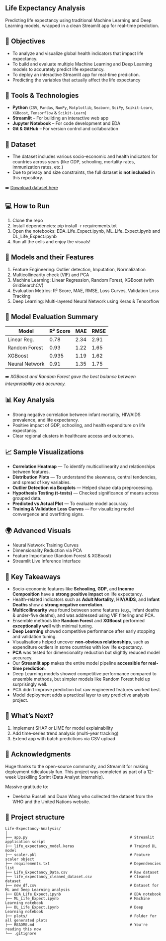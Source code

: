 ## Life Expectancy Analysis 

Predicting life expectancy using traditional Machine Learning and Deep Learning models, wrapped in a clean Streamlit app for real-time prediction. 

## 🧠 Objectives

- To analyze and visualize global health indicators that impact life expectancy.
- To build and evaluate multiple Machine Learning and Deep Learning models to accurately predict life expectancy.
- To deploy an interactive Streamlit app for real-time prediction.
- Predicting the variables that actually affect the life expectancy

## 🔧 Tools & Technologies

- **Python** (`CSV`, `Pandas`, `NumPy`, `Matplotlib`, `Seaborn`, `SciPy`, `Scikit-Learn`, `XGBoost`, `Tensorflow` & `Scikit-Learn`)
- **Streamlit** – For building an interactive web app  
- **Jupyter Notebook** – For code development and EDA  
- **Git & GitHub** – For version control and collaboration 

## 📂 Dataset

- The dataset includes various socio-economic and health indicators for countries across years (like GDP, schooling, mortality rates, immunization rates, etc.)
- Due to privacy and size constraints, the full dataset is **not included** in this repository.

➡️ [Download dataset here](https://www.kaggle.com/datasets/nailasrivastava/life-expectancy-analysis)

## 💻 How to Run

1. Clone the repo  
2. Install dependencies: pip install -r requirements.txt  
3. Open the notebooks: EDA_Life_Expect.ipynb, ML_Life_Expect.ipynb and DL_Life_Expect.ipynb  
4. Run all the cells and enjoy the visuals!

## 🤖 Models and their Features

1. Feature Engineering: Outlier detection, Imputation, Normalization
2. Multicollinearity check (VIF) and PCA
3. Machine Learning: Linear Regression, Random Forest, XGBoost (with GridSearchCV)
4. Evaluation Metrics: R² Score, MAE, RMSE, Loss Curves, Validation Loss Tracking
5. Deep Learning: Multi-layered Neural Network using Keras & Tensorflow

## 🧠 Model Evaluation Summary

| Model           | R² Score | MAE   | RMSE  |
|-----------------|----------|-------|-------|
| Linear Reg.     | 0.78     | 2.34  | 2.91  |
| Random Forest   | 0.93     | 1.22  | 1.65  |
| XGBoost         | 0.935    | 1.19  | 1.62  |
| Neural Network  | 0.91     | 1.35  | 1.75  |

➡️ *XGBoost and Random Forest gave the best balance between interpretability and accuracy.*

## 📊 Key Analysis

- Strong negative correlation between infant mortality, HIV/AIDS prevalence, and life expectancy.
- Positive impact of GDP, schooling, and health expenditure on life expectancy.
- Clear regional clusters in healthcare access and outcomes.

## 📈 Sample Visualizations

- **Correlation Heatmap** — To identify multicollinearity and relationships between features.
- **Distribution Plots** — To understand the skewness, central tendencies, and spread of key variables.
- **Outlier Detection via Boxplots** — Helped shape data preprocessing.
- **Hypothesis Testing (t-tests)** — Checked significance of means across grouped data.
- **Predicted vs Actual Plot** — To evaluate model accuracy.
- **Training & Validation Loss Curves** — For visualizing model convergence and overfitting signs.

## 🌍 Advanced Visuals

- Neural Network Training Curves
- Dimensionality Reduction via PCA
- Feature Importance (Random Forest & XGBoost)
- Streamlit Live Inference Interface

## 📝 Key Takeaways

* Socio-economic features like **Schooling**, **GDP**, and **Income Composition** have a **strong positive impact** on life expectancy.
* Health-related indicators such as **Adult Mortality**, **HIV/AIDS**, and **Infant Deaths** show a **strong negative correlation**.
* **Multicollinearity** was found between some features (e.g., infant deaths & under-five deaths), and was addressed using VIF filtering and PCA.
* Ensemble methods like **Random Forest** and **XGBoost** performed **exceptionally well** with minimal tuning.
* **Deep Learning** showed competitive performance after early stopping and validation tuning.
* Visualisations helped uncover **non-obvious relationships**, such as expenditure outliers in some countries with low life expectancy.
* **PCA** was tested for dimensionality reduction but slightly reduced model accuracy.
* Our **Streamlit app** makes the entire model pipeline **accessible for real-time prediction**.
* Deep Learning models showed competitive performance compared to ensemble methods, but simpler models like Random Forest held up surprisingly well.
* PCA didn’t improve prediction but raw engineered features worked best.
* Model deployment adds a practical layer to any predictive analysis project.

## 🧩 What’s Next?

1. Implement SHAP or LIME for model explainability
2. Add time-series trend analysis (multi-year tracking)
3. Extend app with batch predictions via CSV upload

## 🙌 Acknowledgments

Huge thanks to the open-source community, and Streamlit for making deployment ridiculously fun.
This project was completed as part of a 12-week Upskilling Sprint (Data Analyst Internship).

Massive gratitude to:
* Deeksha Russell and Duan Wang who collected the dataset from the WHO and the United Nations website.

## 📂 Project structure

```plaintext
Life-Expectancy-Analysis/
│
├── app.py                                              # Streamlit application script
├── life_expectancy_model.keras                         # Trained DL model
├── scaler.pkl                                          # Feature scaler object
├── requirements.txt                                    # Dependencies list
├── Life_Expectancy_Data.csv                            # Raw dataset
├── life_expectancy_cleaned_dataset.csv                 # Cleaned dataset
├── new_df.csv                                          # Dataset for ML and Deep Learning analysis 
├── EDA_Life_Expect.ipynb                               # EDA notebook
├── ML_Life_Expect.ipynb                                # Machine Learning notebook
├── DL_Life_Expect.ipynb                                # Deep Learning notebook
├── plots/                                              # Folder for all generated plots
├── README.md                                           # You're reading this now 
└── .gitignore

